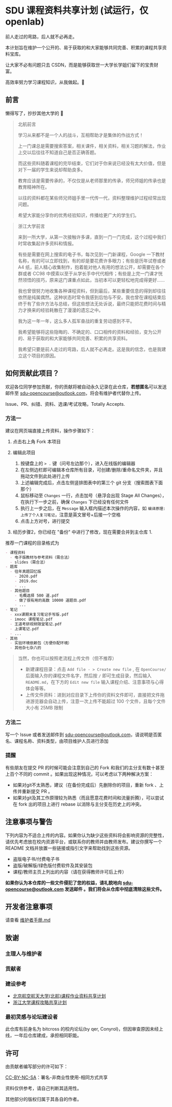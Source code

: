 # SDU 课程资料共享计划 (试运行，仅 openlab)

前人走过的弯路，后人就不必再走。

本计划旨在维护一个公开的、易于获取的和大家能够共同完善、积累的课程共享资料宝库。

让大家不必有问题只去 CSDN，而是能够获取世一大学长学姐们留下的宝贵财富。

高效率努力学习课程知识，从我做起。🤭

## 前言 

懒得写了，抄抄其他大学的 💪

> 北航前言
> 
> 学习从来都不是一个人的战斗，互相帮助才是集体的作战方式！
> 
> 上一门课总是需要搜索答案，相关课件，相关资料，相关习题的解法，作业上交以后往往不知道自己是否正确答题。
> 
> 而这些资料随着课程的完毕结束，它们对于你来说已经没有太大价值，但是对下一届的学生来说却帮助良多。
> 
> 教育应该是需要传承的，不仅仅是从老师那里的传承，师兄师姐的传承也是教育精神所在。
> 
> 以往的资料都在某些师兄师姐手里一代传一代，资料整理维护过程经常出现问题。
> 
> 希望大家能分享你的优秀经验知识，传播给更广大的学生们。

> 浙江大学前言
> 
> 来到一所大学，从第一次接触许多课，直到一门一门完成，这个过程中我们时常收集起许多资料和情报。
> 
> 有些是需要在网上搜索的电子书，每次见到一门新课程，Google 一下教材名称，有的可以立即找到，有的却是要花费许多眼力；有些是历年试卷或者 A4 纸，前人精心收集制作，抱着能对他人有用的想法公开，却需要在各个群或者 CC98 中摸索以至于从学长手中代代相传；有些是上完一门课才恍然领悟的技巧，原来这门课重点如此，当初本可以更轻松地完成得更好……
> 
> 我也曾很努力地收集各种课程资料，但到最后，某些重要信息的得到却往往依然是纯属偶然。这种状态时常令我感到后怕与不安。我也曾在课程结束后终于有了些许方法与总结，但这些想法无处诉说，最终只能把花费时间与精力才换来的经验耗散在了漫漫的遗忘之中。
> 
> 我为这一年一年，这么多人孤军奋战的重复劳动感到不平。
> 
> 我希望能够将这些隐晦的、不确定的、口口相传的资料和经验，变为公开的、易于获取的和大家能够共同完善、积累的共享资料。
> 
> 我希望只要是前人走过的弯路，后人就不必再走。这是我的信念，也是我建立这个项目的原因。

## 如何贡献此项目？

欢迎各位同学参加贡献，你的贡献将被自动永久记录在此仓库，**若想匿名**可以发送邮件至 sdu-opencourse@outlook.com，将会有维护者代替你上传。

Issue、PR、纠错、资料、选课/考试攻略，Totally Accepts.

### 方法一

建议在网页端直接上传资料，操作步骤如下：

1. 点击右上角 Fork 本项目

2. 编辑此项目
    1. 按键盘上的 `> .` 键（问号左边那个），进入在线版的编辑器
    2. 在左侧边栏即可编辑本仓库所有目录，可创建/删除/重命名文件夹，并且拖动文件到此处进行上传
    3. 上述编辑完成后，点击左侧竖排图表中的第三个 git 分支（搜索图表下面那个）
    4. 鼠标移动至 `Changes` 一行，点击加号（悬浮会出现 Stage All Changes），在执行下一步之前，确保 `Changes` 下已经没有任何文件
    5. 执行上一步之后，在 `Message` 输入框内描述本次操作的内容，如 `编译原理: 上传了个人复习笔记`，注意是英文冒号+后接一个空格
    6. 点击上方对号，进行提交
3. 经历步骤2，你已经在 "备份" 中进行了修改，现在需要合并到主仓库
    1. 

推荐一门课程的目录格式为

```markdown
- 课程资料
  - 电子版教材与参考资料（需合法）
  - slides（需合法）
- 题库
  - 往年真题回忆版
    - 2020.pdf
    - 2019.doc
    - ...
  - 其他题目
    - 毛概选择 500 道.pdf
    - 做了很有用的高数 10000 道题目.pdf
    - ...
- 笔记
  - xxx课期末复习笔记手写版.pdf
  - imooc 课程笔记.pdf
  - 王道考研视频随堂笔记.pdf
  - 上课笔记.pdf
  - ...
- 其他
  - 实验环境依赖包（方便你配环境）
  - 其他杂七杂八的
```

> 当然，你也可以按照老流程上传文件（但不推荐）
>    - 新建课程目录：点击 `Add file - > Create new file` , 在 `OpenCourse/` 后面输入你的课程文件名字，然后按 `/` 即可生成目录，然后输入 `README.md`，在下方的 `Edit new file` 输入课程介绍、注意事项与心得体会等等。
>    - 上传文件资料：进到对应目录下上传你的资料文件即可，直接把文件拖进游览器会自动上传，注意一次上传不能超过 100 个文件，且每个文件大小有 25MB 限制
  


### 方法二

写一个 Issue 或者发送邮件到 sdu-opencourse@outlook.com，请说明是否匿名、课程名称、资料类型，由项目维护人员进行添加

### 提醒

有些朋友在提交 PR 的时候可能会注意到自己的 Fork 和我们的主分支有数十甚至上百个不同的 commit 。如果出现这种情况，可以考虑以下两种解决方案：

- 如果对git不太熟悉，建议（在备份完成后）先删除你的项目，重新 fork 、上传并重新提交 PR 。
- 如果对git及其工作原理较为熟悉（而且愿意花费时间和流量折腾），可以尝试在 fork 出的项目上进行 rebase 以消除与主分支在历史上的冲突。

## 注意事项与警告

下列内容为不适合上传的内容。如果你认为缺少这些资料将会影响资源的完整性，请优先考虑放在校内资源平台，或联系你的教师并由教师发布。建议你撰写一个 README 文档并放置一些链接或指引文字来帮助找到这些资源。

- 盗版电子书/付费电子书
- 盗版/破解版/绿色版付费软件及其安装包
- 课程/教师主页上列出的内容（请在获得教师许可后上传）

**如果你认为本仓库的一些文件侵犯了您的权益，请礼貌地向 sdu-opencourse@outlook.com 发送邮件 。我们将会从仓库中彻底清除这些文件。**

## 开发者注意事项

请查看 [维护者手册.md](/维护者手册)

## 致谢

### 主理人与维护者

### 贡献者

### 建设参考

- [北京航空航天大学(北航)课程作业资料共享计划](https://github.com/TheBloodthirster/BUAA_Course_Sharing)
- [浙江大学课程攻略共享计划](https://github.com/QSCTech/zju-icicles)

### 最初灵感与论坛建设者

此仓库有前身名为 bitcross 的校内论坛(by qer, Conyrol)，但因审查原因未经上线，一年后仓库建成，承担相同职能。

## 许可

由贡献者编写部分的许可如下：

[CC-BY-NC-SA](https://creativecommons.org/licenses/by-nc-sa/4.0/deed.zh)：署名-非商业性使用-相同方式共享

资料仅供参考，请自己判断其适用性。

其他部分的版权归属于其各自的作者。
